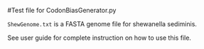 #Test file for CodonBiasGenerator.py

```ShewGenome.txt``` is a FASTA genome file for shewanella sediminis. 

See user guide for complete instruction on how to use this file. 
